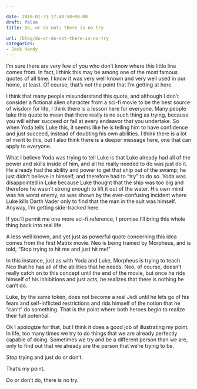 ```yaml
---

date: 2010-01-31 17:40:58+00:00
draft: false
title: Do, or do not; there is no try

url: /blog/do-or-do-not-there-is-no-try
categories:
- Jack Handy
---
```


I’m sure there are very few of you who don’t know where this little line comes from. In fact, I think this may be among one of the most famous quotes of all time. I know it was very well known and very well used in our home, at least. Of course, that’s not the point that I’m getting at here. 




I think that many people misunderstand this quote, and although I don’t consider a fictional alien character from a sci-fi movie to be the best source of wisdom for life, I think there is a lesson here for everyone. Many people take this quote to mean that there really is no such thing as trying, because you will either succeed or fail at every endeavor that you undertake. So when Yoda tells Luke this, it seems like he is telling him to have confidence and just succeed, instead of doubting his own abilities. I think there is a lot of merit to this, but I also think there is a deeper message here, one that can apply to everyone.




What I believe Yoda was trying to tell Luke is that Luke already had all of the power and skills inside of him, and all he really needed to do was just do it. He already had the ability and power to get that ship out of the swamp; he just didn’t believe in himself, and therefore had to “try” to do so. Yoda was disappointed in Luke because Luke thought that the ship was too big and therefore he wasn’t strong enough to lift it out of the water. His own mind was his worst enemy, as was shown by the ever-confusing incident where Luke kills Darth Vader only to find that the man in the suit was himself. Anyway, I’m getting side-tracked here.




If you’ll permit me one more sci-fi reference, I promise I’ll bring this whole thing back into real life.




A less well known, and yet just as powerful quote concerning this idea comes from the first Matrix movie. Neo is being trained by Morpheus, and is told, “Stop trying to hit me and just hit me!” 




In this instance, just as with Yoda and Luke, Morpheus is trying to teach Neo that he has all of the abilities that he needs. Neo, of course, doesn’t really catch on to this concept until the end of the movie, but once he rids himself of his inhibitions and just acts, he realizes that there is nothing he can’t do. 




Luke, by the same token, does not become a real Jedi until he lets go of his fears and self-inflicted restrictions and rids himself of the notion that he “can’t” do something. That is the point where both heroes begin to realize their full potential.




Ok I apologize for that, but I think it does a good job of illustrating my point. In life, too many times we try to do things that we are already perfectly capable of doing. Sometimes we try and be a different person than we are, only to find out that we already are the person that we’re trying to be.




Stop trying and just do or don’t. 




That’s my point. 




Do or don’t do, there is no try.
